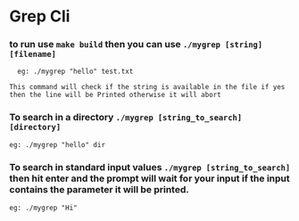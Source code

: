 # Grep Cli
   ### to run use `make build` then you can use `./mygrep [string] [filename]`

 ```  eg: ./mygrep "hello" test.txt```

    This command will check if the string is available in the file if yes then the line will be Printed otherwise it will abort

  ###  To search in a directory `./mygrep [string_to_search] [directory]`
 ``` eg: ./mygrep "hello" dir ```

  ### To search in standard input values `./mygrep [string_to_search]` then hit enter and the prompt will wait for your input if the input contains the parameter it will be printed. 
  ``` eg: ./mygrep "Hi" ```
